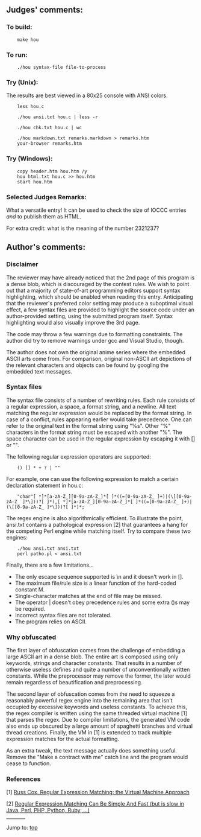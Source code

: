 ## Judges' comments:

### To build:

``` <!---sh-->
    make hou
```

### To run:

``` <!---sh-->
    ./hou syntax-file file-to-process
```

### Try (Unix):

The results are best viewed in a 80x25 console with ANSI colors.

```
    less hou.c

    ./hou ansi.txt hou.c | less -r

    ./hou chk.txt hou.c | wc

    ./hou markdown.txt remarks.markdown > remarks.htm
    your-browser remarks.htm
```

### Try (Windows):

```
    copy header.htm hou.htm /y
    hou html.txt hou.c >> hou.htm
    start hou.htm
```

### Selected Judges Remarks:

What a versatile entry! It can be used to check the size of IOCCC entries *and* to publish them as HTML.

For extra credit: what is the meaning of the number 2321237?


## Author's comments:

### Disclaimer

The reviewer may have already noticed that the 2nd page of this program is a
dense blob, which is discouraged by the contest rules. We wish to point out that
a majority of state-of-art programming editors support syntax highlighting,
which should be enabled when reading this entry. Anticipating that the
reviewer's preferred color setting may produce a suboptimal visual effect, a few
syntax files are provided to highlight the source code under an author-provided
setting, using the submitted program itself. Syntax highlighting would also
visually improve the 3rd page.

The code may throw a few warnings due to formatting constraints. The author did
try to remove warnings under gcc and Visual Studio, though.

The author does not own the original anime series where the embedded ASCII arts
come from. For comparison, original non-ASCII art depictions of the relevant
characters and objects can be found by googling the embedded text messages.


### Syntax files

The syntax file consists of a number of rewriting rules. Each rule consists of a
regular expression, a space, a format string, and a newline. All text matching
the regular expression would be replaced by the format string. In case of a
conflict, rules appearing earlier would take precedence. One can refer to the
original text in the format string using "%s". Other "%" characters in the
format string must be escaped with another "%". The space character can be used
in the regular expression by escaping it with [] or "".

The following regular expression operators are supported:

```
    () [] * + ? | ""
```

For example, one can use the following expression to match a certain declaration statement in hou.c:

``` <!---c-->
    "char"[ *]*[a-zA-Z_][0-9a-zA-Z_]*[ ]*((=[0-9a-zA-Z_ ]+)|(\[[0-9a-zA-Z_ ]*\]))?[ ]*(,[ *]*[a-zA-Z_][0-9a-zA-Z_]*[ ]*((=[0-9a-zA-Z_ ]+)|(\[[0-9a-zA-Z_ ]*\]))?[ ]*)*;
```

The regex engine is also algorithmically efficient. To illustrate the point,
ansi.txt contains a pathological expression [2] that guarantees a hang for the
competing Perl engine while matching itself. Try to compare these two engines:

``` <!---sh-->
    ./hou ansi.txt ansi.txt
    perl patho.pl < ansi.txt
```

Finally, there are a few limitations...


- The only escape sequence supported is \n and it doesn't work in [].
- The maximum file/rule size is a linear function of the hard-coded constant M.
- Single-character matches at the end of file may be missed.
- The operator | doesn't obey precedence rules and some extra ()s may be required.
- Incorrect syntax files are not tolerated.
- The program relies on ASCII.

### Why obfuscated

The first layer of obfuscation comes from the challenge of embedding a large
ASCII art in a dense blob. The entire art is composed using only keywords,
strings and character constants. That results in a number of otherwise useless
defines and quite a number of unconventionally written constants. While the
preprocessor may remove the former, the later would remain regardless of
beautification and preprocessing.

The second layer of obfuscation comes from the need to squeeze a reasonably
powerful regex engine into the remaining area that isn't occupied by excessive
keywords and useless constants. To achieve this, the regex compiler is written
using the same threaded virtual machine [1] that parses the regex. Due to
compiler limitations, the generated VM code also ends up obscured by a large
amount of spaghetti branches and virtual thread creations. Finally, the VM in
[1] is extended to track multiple expression matches for the actual formatting.

As an extra tweak, the text message actually does something useful. Remove the
"Make a contract with me" catch line and the program would cease to function.


### References

[1] [Russ Cox, Regular Expression Matching: the Virtual Machine Approach](http://swtch.com/~rsc/regexp/regexp2.html)

[2] [Regular Expression Matching Can Be Simple And Fast &lpar;but is slow in Java, Perl, PHP, Python, Ruby, ...&rpar;](http://swtch.com/~rsc/regexp/regexp1.html)


<hr style="width:10%;text-align:left;margin-left:0">

Jump to: [top](#)


<!--

    Copyright © 1984-2024 by Landon Curt Noll. All Rights Reserved.

    You are free to share and adapt this file under the terms of this license:

        Creative Commons Attribution-ShareAlike 4.0 International (CC BY-SA 4.0)

    For more information, see:

        https://creativecommons.org/licenses/by-sa/4.0/

-->
